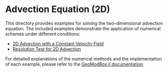 # Advection Equation (2D)

This directory provides examples for solving the two-dimensional advection equation. The included examples demonstrate the application of numerical schemes under different conditions:

- [2D Advection with a Constant Velocity Field](2D_Advection.jl)
- [Resolution Test for 2D Advection](2D_Advection_ResolutionTest.jl)

For detailed explanations of the numerical methods and the implementation of each example, please refer to the [GeoModBox.jl documentation](https://geosci-ffm.github.io/GeoModBox.jl/).
